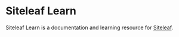 # Siteleaf Learn

Siteleaf Learn is a documentation and learning resource for [Siteleaf](http://siteleaf.com).
